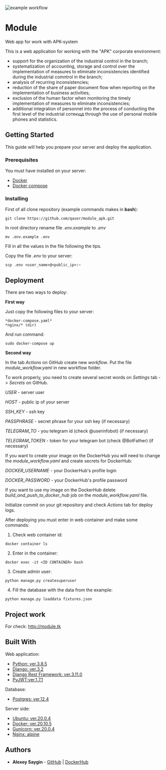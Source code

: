 ![example workflow](https://github.com/qaser/module_apk/actions/workflows/module_workflow.yaml/badge.svg)

# Module

Web app for work with APK-system

This is a web application for working with the "APK" corporate environment:
 * support for the organization of the industrial control in the branch;
 * systematization of accounting, storage and control over the implementation of measures to eliminate inconsistencies identified during the industrial comntrol in the branch;
 * analysis of recurring inconsistencies;
 * reduction of the share of paper document flow when reporting on the implementation of business activities;
 * exclusion of the human factor when monitoring the timely implementation of measures to eliminate inconsistencies;
 * additional integration of personnel into the process of conducting the first level of the industrial coтекщд through the use of personal mobile phones and statistics.

## Getting Started

This guide will help you prepare your server and deploy the application.

### Prerequisites

You must have installed on your server:
* [Docker](https://www.docker.com/get-started)
* [Docker compose](https://github.com/docker/compose)

### Installing

First of all clone repository (example commands makes in __bash__):
```
git clone https://github.com/qaser/module_apk.git
```
In root directory rename file *.env.example* to *.env*
```
mv .env.example .env
```

Fill in all the values in the file following the tips.

Сopy the file *.env* to your server:
```
scp .env <user_name>@<public_ip>:~
```

## Deployment

There are two ways to deploy:

__First way__

Just copy the following files to your server:

    *docker-compose.yaml*
    *nginx/* (dir)

And run command:

```
sudo docker-compose up
```

__Second way__

In the tab *Actions* on GitHub create new *workflow*.
Put the file *module_workflow.yaml* in new workflow folder.

Тo work properly, you need to create several secret words 
on *Settings* tab -> *Secrets* on GitHub.

*USER* - server user

*HOST* - public ip of your server

*SSH_KEY* - ssh key

*PASSPHRASE* - secret phrase for your ssh key (if necessary) 

*TELEGRAM_TO* - you telegram id (check @userinfobot) (if necessary)

*TELEGRAM_TOKEN* - token for your telegram bot (check @BotFather) (if necessary)

If you want to create your image on the DockerHub you will need to change the *module_workflow.yaml* and create secrets for DockerHub:

*DOCKER_USERNAME* - your DockerHub's profile login

*DOCKER_PASSWORD* - your DockerHub's profile password

If you want to use my image on the DockerHub delete 
*build_and_push_to_docker_hub* job on the *module_workflow.yaml* file.

Initialize commit on your git repository and check *Actions* tab for deploy logs.

After deploying you must enter in web container and make some commands:
1. Check web container id:
```
docker container ls
```
2. Enter in the container:
```
docker exec -it <ID CONTAINER> bash
```
3. Create admin user:
```
python manage.py createsuperuser
```
4. Fill the database with the data from the example:

```
python manage.py loaddata fixtures.json
```

## Project work

For check:
http://module.tk

## Built With

Web application:

* [Python: ver.3.8.5](https://www.python.org/)
* [Django: ver.3.2](https://www.djangoproject.com/)
* [Django Rest Framework: ver.3.11.0](https://www.django-rest-framework.org/)
* [PyJWT:ver.1.7.1](https://pypi.org/project/PyJWT/)

Database:

* [Postgres: ver.12.4](https://www.postgresql.org/)

Server side:

* [Ubuntu: ver.20.0.4](https://ubuntu.com/)
* [Docker: ver.20.10.5](https://www.docker.com/)
* [Gunicorn: ver.20.0.4](https://gunicorn.org/)
* [Nginx: alpine](https://www.nginx.org/)

## Authors

* **Alexey Saygin** - [GitHub](https://github.com/qaser) | [DockerHub](https://hub.docker.com/r/dangerexit/)

